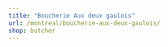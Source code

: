 ```yaml
---
title: "Boucherie Aux deux gaulois"
url: /montreal/boucherie-aux-deux-gaulois/
shop: butcher
---
```

